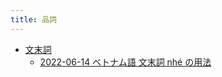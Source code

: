 ```yaml
---
title: 品詞
---
```



- [文末詞](./文末詞/index.md)
    - [2022-06-14 ベトナム語 文末詞 nhé の用法](./../../../../../d/2022/06/14/ベトナム語_文末詞_nhé_の用法.md)




